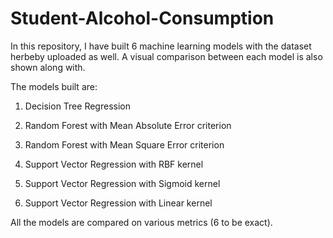 # Student-Alcohol-Consumption

In this repository, I have built 6 machine learning models with the dataset herbeby uploaded as well. A visual comparison between each model is also shown along with.

The models built are:

1. Decision Tree Regression

2. Random Forest with Mean Absolute Error criterion

3. Random Forest with Mean Square Error criterion

4. Support Vector Regression with RBF kernel

5. Support Vector Regression with Sigmoid kernel

6. Support Vector Regression with Linear kernel

All the models are compared on various metrics (6 to be exact).
